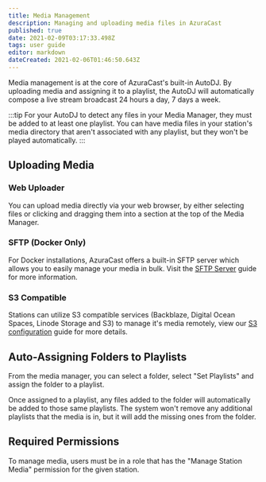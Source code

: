 ```yaml
---
title: Media Management
description: Managing and uploading media files in AzuraCast
published: true
date: 2021-02-09T03:17:33.498Z
tags: user guide
editor: markdown
dateCreated: 2021-02-06T01:46:50.643Z
---
```


Media management is at the core of AzuraCast's built-in AutoDJ. By uploading media and assigning it to a playlist, the AutoDJ will automatically compose a live stream broadcast 24 hours a day, 7 days a week.

:::tip
For your AutoDJ to detect any files in your Media Manager, they must be added to at least one playlist. You can have media files in your station's media directory that aren't associated with any playlist, but they won't be played automatically.
:::

## Uploading Media

### Web Uploader

You can upload media directly via your web browser, by either selecting files or clicking and dragging them into a section at the top of the Media Manager.

### SFTP (Docker Only)

For Docker installations, AzuraCast offers a built-in SFTP server which allows you to easily manage your media in bulk. Visit the [SFTP Server](/docs/user-guide/sftp-server) guide for more information.

### S3 Compatible

Stations can utilize S3 compatible services (Backblaze, Digital Ocean Spaces, Linode Storage and S3) to manage it's media remotely, view our [S3 configuration](/docs/administration/storage-locations/#s3-compatible-storage-location) guide for more details.

## Auto-Assigning Folders to Playlists

From the media manager, you can select a folder, select "Set Playlists" and assign the folder to a playlist.

Once assigned to a playlist, any files added to the folder will automatically be added to those same playlists. The system won't remove any additional playlists that the media is in, but it will add the missing ones from the folder.

## Required Permissions

To manage media, users must be in a role that has the "Manage Station Media" permission for the given station.
